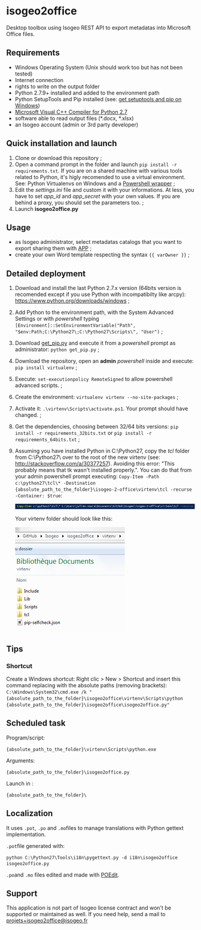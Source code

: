 isogeo2office
======

Desktop toolbox using Isogeo REST API to export metadatas into Microsoft Office files.

## Requirements

* Windows Operating System (Unix should work too but has not been tested)
* Internet connection
* rights to write on the output folder
* Python 2.7.9+ installed and added to the environment path
* Python SetupTools and Pip installed (see: [get setuptools and pip on Windows](http://docs.python-guide.org/en/latest/starting/install/win/#setuptools-pip))
* [Microsoft Visual C++ Compiler for Python 2.7](https://www.microsoft.com/en-us/download/details.aspx?id=44266)
* software able to read output files (*.docx, *.xlsx)
* an Isogeo account (admin or 3rd party developer)

## Quick installation and launch

1. Clone or download this repository ;
2. Open a command prompt in the folder and launch `pip install -r requirements.txt`. If you are on a shared machine with various tools related to Python, it's higly recomended to use a virtual environment. See: Python Virtualenvs on Windows and a [Powershell wrapper](https://bitbucket.org/guillermooo/virtualenvwrapper-powershell/) ;
3. Edit the *settings.ini* file and custom it with your informations. At less, you have to set *app_id* and *app_secret* with your own values. If you are behind a proxy, you should set the parameters too. ;
4. Launch **isogeo2office.py**

## Usage

* as Isogeo administrator, select metadatas catalogs that you want to export sharing them with [APP](https://app.isogeo.com/admin/shares) ;
* create your own Word template respecting the syntax `{{ varOwner }}` ;


## Detailed deployment

1. Download and install the last Python 2.7.x version (64bits version is recomended except if you use Python with incompatibilty like arcpy): https://www.python.org/downloads/windows ;
2. Add Python to the environment path, with the System Advanced Settings or with *powershell* typing `[Environment]::SetEnvironmentVariable("Path", "$env:Path;C:\Python27\;C:\Python27\Scripts\", "User")` ;
3. Download [get_pip.py](https://bootstrap.pypa.io/get-pip.py) and execute it from a *powershell* prompt as administrator: `python get_pip.py` ;
4. Download the repository, open an **admin** *powershell* inside and execute: `pip install virtualenv` ;
5. Execute: `set-executionpolicy RemoteSigned` to allow powershell advanced scripts. ;
6. Create the environment: `virtualenv virtenv --no-site-packages` ;
7. Activate it: `.\virtenv\Scripts\activate.ps1`. Your prompt should have changed. ;
8. Get the dependencies, choosing between 32/64 bits versions: `pip install -r requirements_32bits.txt` or `pip install -r requirements_64bits.txt` ;
9. Assuming you have installed Python in C:\Python27\, copy the *tcl* folder from C:\Python27\ over to the root of the new virtenv (see: http://stackoverflow.com/a/30377257). Avoiding this error: "This probably means that tk wasn't installed properly.". You can do that from your admin powershell prompt executing: `Copy-Item -Path c:\python27\tcl\* -Destination {absolute_path_to_the_folder}\isogeo-2-office\virtenv\tcl -recurse -Container: $true`:

	![Virtenv folder structure](img/virtualenv_ps_copy_tcl.png)

	Your virtenv folder should look like this:

	![Virtenv folder structure](img/virtualenv_content.png)


## Tips

### Shortcut

Create a Windows shortcut: Right clic > New > Shortcut and insert this command replacing with the absolute paths (removing brackets): `C:\Windows\System32\cmd.exe /k "{absolute_path_to_the_folder}\isogeo2office\virtenv\Scripts\python {absolute_path_to_the_folder}\isogeo2office\isogeo2office.py"`

## Scheduled task

Program/script:

```
{absolute_path_to_the_folder}\virtenv\Scripts\python.exe
```

Arguments:

```
{absolute_path_to_the_folder}\isogeo2office.py
```

Launch in :

```
{absolute_path_to_the_folder}\
```

## Localization

It uses `.pot`, `.po` and `.mo`files to manage translations with Python gettext implementation.

`.pot`file generated with:

```batch
python C:\Python27\Tools\i18n\pygettext.py -d i18n\isogeo2office isogeo2office.py
```

`.po`and `.mo` files edited and made with [POEdit](https://poedit.net/).

## Support

This application is not part of Isogeo license contract and won't be supported or maintained as well. If you need help, send a mail to <projets+isogeo2office@isogeo.fr>
